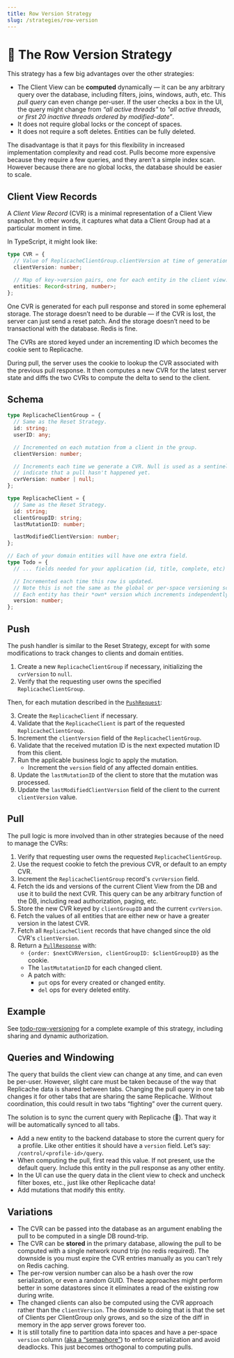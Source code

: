 ```yaml
---
title: Row Version Strategy
slug: /strategies/row-version
---
```


# 🚣 The Row Version Strategy

This strategy has a few big advantages over the other strategies:

- The Client View can be **computed** dynamically — it can be any arbitrary query over the database, including filters, joins, windows, auth, etc. This _pull query_ can even change per-user. If the user checks a box in the UI, the query might change from _“all active threads"_ to _"all active threads, or first 20 inactive threads ordered by modified-date”_.
- It does not require global locks or the concept of spaces.
- It does not require a soft deletes. Entities can be fully deleted.

The disadvantage is that it pays for this flexibility in increased implementation complexity and read cost. Pulls become more expensive because they require a few queries, and they aren’t a simple index scan. However because there are no global locks, the database should be easier to scale.

## Client View Records

A _Client View Record_ (CVR) is a minimal representation of a Client View snapshot. In other words, it captures what data a Client Group had at a particular moment in time.

In TypeScript, it might look like:

```ts
type CVR = {
  // Value of ReplicacheClientGroup.clientVersion at time of generation.
  clientVersion: number;

  // Map of key->version pairs, one for each entity in the client view.
  entities: Record<string, number>;
};
```

One CVR is generated for each pull response and stored in some ephemeral storage. The storage doesn’t need to be durable — if the CVR is lost, the server can just send a reset patch. And the storage doesn’t need to be transactional with the database. Redis is fine.

The CVRs are stored keyed under an incrementing ID which becomes the cookie sent to Replicache.

During pull, the server uses the cookie to lookup the CVR associated with the previous pull response. It then computes a new CVR for the latest server state and diffs the two CVRs to compute the delta to send to the client.

## Schema

```ts
type ReplicacheClientGroup = {
  // Same as the Reset Strategy.
  id: string;
  userID: any;

  // Incremented on each mutation from a client in the group.
  clientVersion: number;

  // Increments each time we generate a CVR. Null is used as a sentinel to
  // indicate that a pull hasn't happened yet.
  cvrVersion: number | null;
};

type ReplicacheClient = {
  // Same as the Reset Strategy.
  id: string;
  clientGroupID: string;
  lastMutationID: number;

  lastModifiedClientVersion: number;
};

// Each of your domain entities will have one extra field.
type Todo = {
  // ... fields needed for your application (id, title, complete, etc)

  // Incremented each time this row is updated.
  // Note this is not the same as the global or per-space versioning scheme.
  // Each entity has their *own* version which increments independently.
  version: number;
};
```

## Push

The push handler is similar to the Reset Strategy, except for with some modifications to track changes to clients and domain entities.

1. Create a new `ReplicacheClientGroup` if necessary, initializing the `cvrVersion` to `null`.
1. Verify that the requesting user owns the specified `ReplicacheClientGroup`.

Then, for each mutation described in the [`PushRequest`](/reference/server-push#http-request-body):

<ol>
	<li value="3">Create the <code>ReplicacheClient</code> if necessary.</li>
	<li>Validate that the <code>ReplicacheClient</code> is part of the requested <code>ReplicacheClientGroup</code>.</li>
	<li>Increment the <code>clientVersion</code> field of the <code>ReplicacheClientGroup</code>.</li>
	<li>Validate that the received mutation ID is the next expected mutation ID from this client.</li>
	<li>Run the applicable business logic to apply the mutation.
		<ul>
			<li>Increment the <code>version</code> field of any affected domain entities.</li>
		</ul>
	</li>
	<li>Update the <code>lastMutationID</code> of the client to store that the mutation was processed.</li>
	<li>Update the <code>lastModifiedClientVersion</code> field of the client to the current <code>clientVersion</code> value.</li>
</ol>

## Pull

The pull logic is more involved than in other strategies because of the need to manage the CVRs:

<ol>
  <li>Verify that requesting user owns the requested <code>ReplicacheClientGroup</code>.</li>
	<li>Use the request cookie to fetch the previous CVR, or default to an empty CVR.</li>
	<li>Increment the <code>ReplicacheClientGroup</code> record's <code>cvrVersion</code> field.</li>
	<li>Fetch the ids and versions of the current Client View from the DB and use it to build the next CVR. This query can be any arbitrary function of the DB, including read authorization, paging, etc.</li>
	<li>Store the new CVR keyed by <code>clientGroupID</code> and the current <code>cvrVersion</code>.</li>
	<li>Fetch the values of all entities that are either new or have a greater version in the latest CVR.</li>
	<li>Fetch all <code>ReplicacheClient</code> records that have changed since the old CVR's <code>clientVersion</code>.</li>
  <li>Return a <code><a href="/reference/server-pull#http-response-body">PullResponse</a></code> with:
    <ul>
      <li><code>&#123;order: $nextCVRVersion, clientGroupID: $clientGroupID&#125;</code> as the cookie.</li>
      <li>The <code>lastMutatationID</code> for each changed client.</li>
      <li>A patch with:
        <ul>
          <li><code>put</code> ops for every created or changed entity.</li>
          <li><code>del</code> ops for every deleted entity.</li>
        </ul>
      </li>
    </ul>
  </li>
</ol>

## Example

See [todo-row-versioning](https://github.com/rocicorp/todo-row-versioning) for a complete example of this strategy, including sharing and dynamic authorization.

## Queries and Windowing

The query that builds the client view can change at any time, and can even be per-user. However, slight care must be taken because of the way that Replicache data is shared between tabs. Changing the pull query in one tab changes it for other tabs that are sharing the same Replicache. Without coordination, this could result in two tabs “fighting” over the current query.

The solution is to sync the current query with Replicache (🤯). That way it will be automatically synced to all tabs.

- Add a new entity to the backend database to store the current query for a profile. Like other entities it should have a `version` field. Let’s say: `/control/<profile-id>/query`.
- When computing the pull, first read this value. If not present, use the default query. Include this entity in the pull response as any other entity.
- In the UI can use the query data in the client view to check and uncheck filter boxes, etc., just like other Replicache data!
- Add mutations that modify this entity.

## Variations

- The CVR can be passed into the database as an argument enabling the pull to be computed in a single DB round-trip.
- The CVR can be **stored** in the primary database, allowing the pull to be computed with a single network round trip (no redis required). The downside is you must expire the CVR entries manually as you can’t rely on Redis caching.
- The per-row version number can also be a hash over the row serialization, or even a random GUID. These approaches might perform better in some datastores since it eliminates a read of the existing row during write.
- The changed clients can also be computed using the CVR approach rather than the <code>clientVersion</code>. The downside to doing that is that the set of Clients per ClientGroup only grows, and so the size of the diff in memory in the app server grows forever too.
- It is still totally fine to partition data into spaces and have a per-space `version` column ([aka a “semaphore”](https://dev.mysql.com/doc/refman/5.7/en/innodb-deadlocks-handling.html)) to enforce serialization and avoid deadlocks. This just becomes orthogonal to computing pulls.
